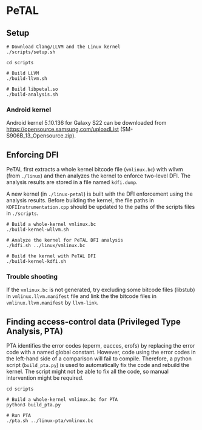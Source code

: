 # PeTAL

## Setup

```
# Download Clang/LLVM and the Linux kernel
./scripts/setup.sh

cd scripts

# Build LLVM
./build-llvm.sh

# Build libpetal.so
./build-analysis.sh

```

### Android kernel
Android kernel 5.10.136 for Galaxy S22 can be downloaded from
https://opensource.samsung.com/uploadList
(SM-S906B_13_Opensource.zip).


## Enforcing DFI

PeTAL first extracts a whole kernel bitcode file (`vmlinux.bc`) with
wllvm (from `./linux`) and then analyzes the kernel to enforce
two-level DFI. The analysis results are stored in a file named
`kdfi.dump`. 

A new kernel (in `./linux-petal`) is built with the DFI enforcement
using the analysis results. Before building the kernel, the file
paths in `KDFIInstrumentation.cpp` should be updated to the paths of
the scripts files in `./scripts`.

```
# Build a whole-kernel vmlinux.bc
./build-kernel-wllvm.sh 

# Analyze the kernel for PeTAL DFI analysis
./kdfi.sh ../linux/vmlinux.bc 

# Build the kernel with PeTAL DFI
./build-kernel-kdfi.sh

```

### Trouble shooting
If the `vmlinux.bc` is not generated, try excluding some bitcode
files (libstub) in `vmlinux.llvm.manifest` file and link the the
bitcode files in `vmlinux.llvm.manifest` by `llvm-link`.


## Finding access-control data (Privileged Type Analysis, PTA)

PTA identifies the error codes (eperm, eacces, erofs) by replacing
the error code with a named global constant. However, code using the
error codes in the left-hand side of a comparison will fail to
compile. Therefore, a python script (`build_pta.py`) is used to
automatically fix the code and rebuild the kernel. The script might
not be able to fix all the code, so manual intervention might be
required.


```
cd scripts

# Build a whole-kernel vmlinux.bc for PTA
python3 build_pta.py

# Run PTA
./pta.sh ../linux-pta/vmlinux.bc

```



